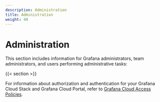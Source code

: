 ```yaml
---
description: Administration
title: Administration
weight: 40
---
```


# Administration

This section includes information for Grafana administrators, team administrators, and users performing administrative tasks:

{{< section >}}

For information about authorization and authentication for your Grafana Cloud Stack and Grafana Cloud Portal, refer to [Grafana Cloud Access Policies](/docs/grafana-cloud/authentication-and-permissions/access-policies/).
